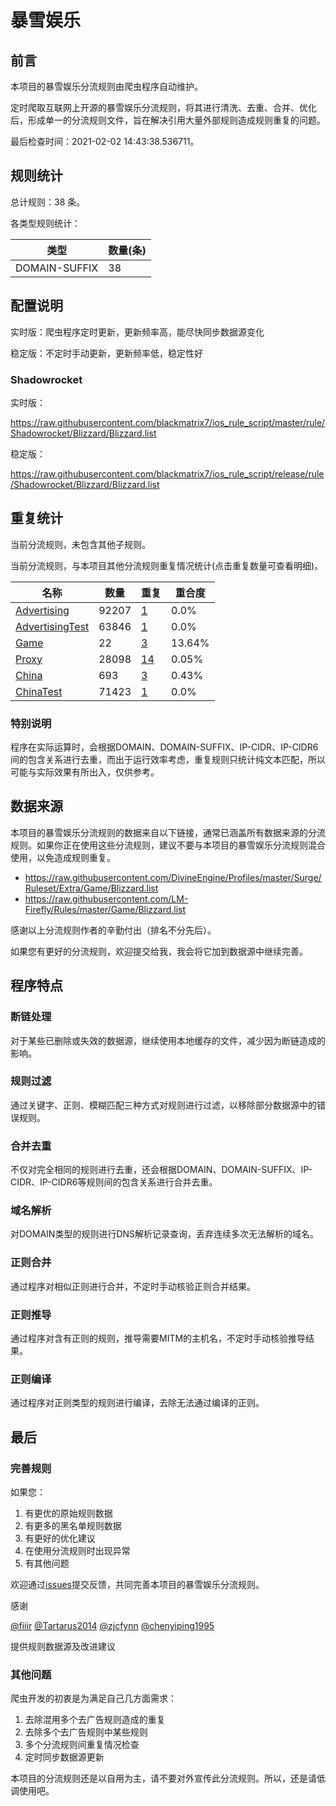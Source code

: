 # 暴雪娱乐

## 前言

本项目的暴雪娱乐分流规则由爬虫程序自动维护。

定时爬取互联网上开源的暴雪娱乐分流规则，将其进行清洗、去重、合并、优化后，形成单一的分流规则文件，旨在解决引用大量外部规则造成规则重复的问题。



最后检查时间：2021-02-02 14:43:38.536711。

## 规则统计

总计规则：38 条。

各类型规则统计：

| 类型 | 数量(条) |
| ---- | ---- |
| DOMAIN-SUFFIX | 38 |
## 配置说明

实时版：爬虫程序定时更新，更新频率高，能尽快同步数据源变化

稳定版：不定时手动更新，更新频率低，稳定性好

### Shadowrocket 
实时版：

https://raw.githubusercontent.com/blackmatrix7/ios_rule_script/master/rule/Shadowrocket/Blizzard/Blizzard.list

稳定版：

https://raw.githubusercontent.com/blackmatrix7/ios_rule_script/release/rule/Shadowrocket/Blizzard/Blizzard.list

## 重复统计


当前分流规则，未包含其他子规则。


当前分流规则，与本项目其他分流规则重复情况统计(点击重复数量可查看明细)。



| 名称 | 数量 | 重复 | 重合度 |
| ---- | ---- | ---- | ------ |
|  [Advertising](https://github.com/blackmatrix7/ios_rule_script/tree/master/rule/Shadowrocket/Advertising)    | 92207   | [1](https://raw.githubusercontent.com/blackmatrix7/ios_rule_script/master/rule/Shadowrocket/Blizzard/Blizzard_Repeat.list)   |   0.0% |
|  [AdvertisingTest](https://github.com/blackmatrix7/ios_rule_script/tree/master/rule/Shadowrocket/AdvertisingTest)    | 63846   | [1](https://raw.githubusercontent.com/blackmatrix7/ios_rule_script/master/rule/Shadowrocket/Blizzard/Blizzard_Repeat.list)   |   0.0% |
|  [Game](https://github.com/blackmatrix7/ios_rule_script/tree/master/rule/Shadowrocket/Game)    | 22   | [3](https://raw.githubusercontent.com/blackmatrix7/ios_rule_script/master/rule/Shadowrocket/Blizzard/Blizzard_Repeat.list)   |   13.64% |
|  [Proxy](https://github.com/blackmatrix7/ios_rule_script/tree/master/rule/Shadowrocket/Proxy)    | 28098   | [14](https://raw.githubusercontent.com/blackmatrix7/ios_rule_script/master/rule/Shadowrocket/Blizzard/Blizzard_Repeat.list)   |   0.05% |
|  [China](https://github.com/blackmatrix7/ios_rule_script/tree/master/rule/Shadowrocket/China)    | 693   | [3](https://raw.githubusercontent.com/blackmatrix7/ios_rule_script/master/rule/Shadowrocket/Blizzard/Blizzard_Repeat.list)   |   0.43% |
|  [ChinaTest](https://github.com/blackmatrix7/ios_rule_script/tree/master/rule/Shadowrocket/ChinaTest)    | 71423   | [1](https://raw.githubusercontent.com/blackmatrix7/ios_rule_script/master/rule/Shadowrocket/Blizzard/Blizzard_Repeat.list)   |   0.0% |
### 特别说明
程序在实际运算时，会根据DOMAIN、DOMAIN-SUFFIX、IP-CIDR、IP-CIDR6间的包含关系进行去重，而出于运行效率考虑，重复规则只统计纯文本匹配，所以可能与实际效果有所出入，仅供参考。

## 数据来源

本项目的暴雪娱乐分流规则的数据来自以下链接，通常已涵盖所有数据来源的分流规则。如果你正在使用这些分流规则，建议不要与本项目的暴雪娱乐分流规则混合使用，以免造成规则重复。

- https://raw.githubusercontent.com/DivineEngine/Profiles/master/Surge/Ruleset/Extra/Game/Blizzard.list
- https://raw.githubusercontent.com/LM-Firefly/Rules/master/Game/Blizzard.list


感谢以上分流规则作者的辛勤付出（排名不分先后）。

如果您有更好的分流规则，欢迎提交给我，我会将它加到数据源中继续完善。

## 程序特点

### 断链处理

对于某些已删除或失效的数据源，继续使用本地缓存的文件，减少因为断链造成的影响。

### 规则过滤

通过关键字、正则、模糊匹配三种方式对规则进行过滤，以移除部分数据源中的错误规则。

### 合并去重

不仅对完全相同的规则进行去重，还会根据DOMAIN、DOMAIN-SUFFIX、IP-CIDR、IP-CIDR6等规则间的包含关系进行合并去重。

### 域名解析

对DOMAIN类型的规则进行DNS解析记录查询，丢弃连续多次无法解析的域名。

### 正则合并

通过程序对相似正则进行合并，不定时手动核验正则合并结果。

### 正则推导

通过程序对含有正则的规则，推导需要MITM的主机名，不定时手动核验推导结果。

### 正则编译

通过程序对正则类型的规则进行编译，去除无法通过编译的正则。

## 最后

### 完善规则

如果您：

1. 有更优的原始规则数据
2. 有更多的黑名单规则数据
3. 有更好的优化建议
4. 在使用分流规则时出现异常
5. 有其他问题

欢迎通过[issues](https://github.com/blackmatrix7/ios_rule_script/issues/new)提交反馈，共同完善本项目的暴雪娱乐分流规则。

感谢

[@fiiir](https://github.com/fiiir) [@Tartarus2014](https://github.com/Tartarus2014) [@zjcfynn](https://github.com/zjcfynn) [@chenyiping1995](https://github.com/chenyiping1995) 

提供规则数据源及改进建议

### 其他问题

爬虫开发的初衷是为满足自己几方面需求：

1. 去除混用多个去广告规则造成的重复
2. 去除多个去广告规则中某些规则
3. 多个分流规则间重复情况检查
4. 定时同步数据源更新

本项目的分流规则还是以自用为主，请不要对外宣传此分流规则。所以，还是请低调使用吧。